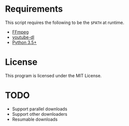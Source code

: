 # Requirements
This script requires the following to be the `$PATH` at runtime.
- [FFmpeg](https://ffmpeg.org/)
- [youtube-dl](https://ytdl-org.github.io/youtube-dl/index.html)
- [Python 3.5+](https://python.org)

# License
This program is licensed under the MIT License.

# TODO
- Support parallel downloads
- Support other downloaders
- Resumable downloads